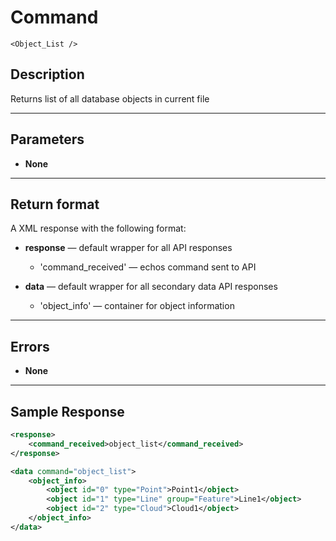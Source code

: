 # Command

    <Object_List />

## Description

Returns list of all database objects in current file

***

## Parameters
- **None**

***

## Return format
A XML response with the following format:

- **response** — default wrapper for all API responses
    - 'command_received' — echos command sent to API

- **data** — default wrapper for all secondary data API responses
    - 'object_info' — container for object information
	
***

## Errors
- **None**
 
***

## Sample Response
```xml
<response>
	<command_received>object_list</command_received>
</response>

<data command="object_list">
	<object_info>
		<object id="0" type="Point">Point1</object>
		<object id="1" type="Line" group="Feature">Line1</object>
		<object id="2" type="Cloud">Cloud1</object>
	</object_info>
</data>
```
